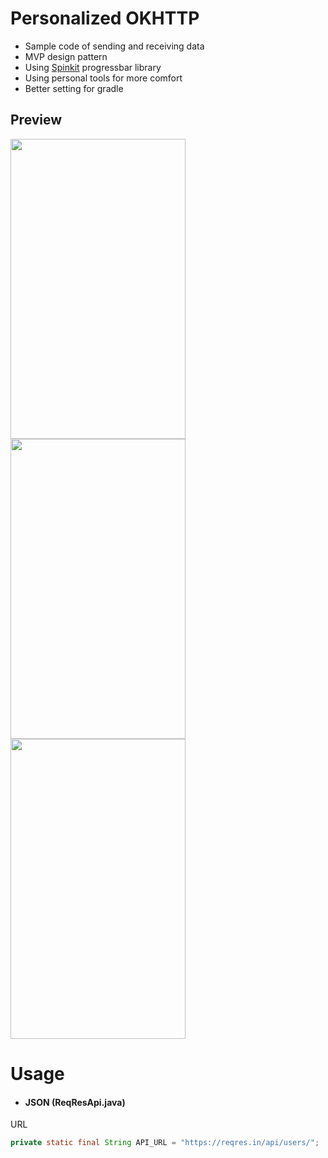 # Personalized OKHTTP
- Sample code of sending and receiving data
- MVP design pattern
- Using [Spinkit](https://github.com/ybq/Android-SpinKit) progressbar library
- Using personal tools for more comfort
- Better setting for gradle
## Preview

<p float="left">
<img src="https://media.giphy.com/media/1etm5M46leAc33R5vB/giphy.gif" width="280" height="480"/>
<img src="https://media.giphy.com/media/3JP8UTN6bFn2vbAUEf/giphy.gif" width="280" height="480"/>
<img src="https://user-images.githubusercontent.com/15871290/49337106-15831300-f623-11e8-8733-aba3f4fc4d73.jpg" width="280" height="480"/>
</p>

# Usage
- #### JSON (ReqResApi.java)
URL
```ReqResApi.java
private static final String API_URL = "https://reqres.in/api/users/";
```
